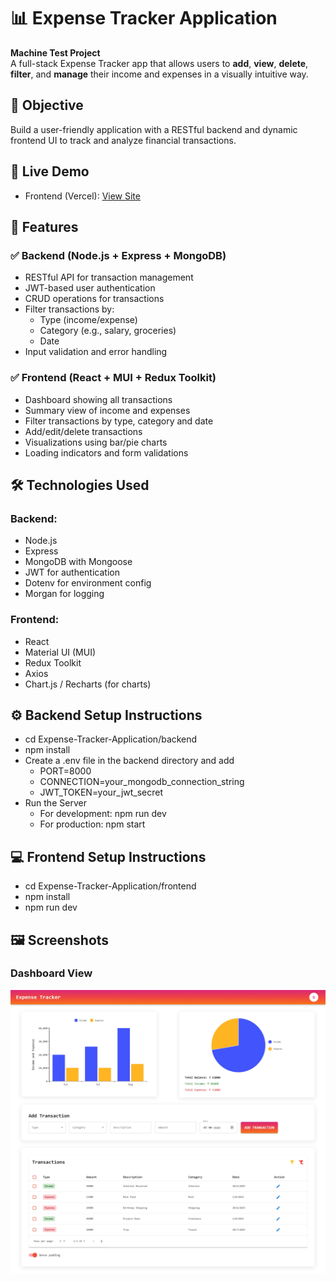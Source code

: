 #  📊 Expense Tracker Application

**Machine Test Project**  
A full-stack Expense Tracker app that allows users to **add**, **view**, **delete**, **filter**, and **manage** their income and expenses in a visually intuitive way.

## 🧾 Objective
Build a user-friendly application with a RESTful backend and dynamic frontend UI to track and analyze financial transactions.

## 🚀 Live Demo

- Frontend (Vercel): [View Site](https://expense-tracker-application-dun.vercel.app/)

## 🚀 Features

### ✅ Backend (Node.js + Express + MongoDB)
- RESTful API for transaction management
- JWT-based user authentication
- CRUD operations for transactions
- Filter transactions by:
  - Type (income/expense)
  - Category (e.g., salary, groceries)
  - Date
- Input validation and error handling

### ✅ Frontend (React + MUI + Redux Toolkit)
- Dashboard showing all transactions
- Summary view of income and expenses
- Filter transactions by type, category and date
- Add/edit/delete transactions
- Visualizations using bar/pie charts
- Loading indicators and form validations


## 🛠️ Technologies Used

### Backend:
- Node.js
- Express
- MongoDB with Mongoose
- JWT for authentication
- Dotenv for environment config
- Morgan for logging

### Frontend:
- React
- Material UI (MUI)
- Redux Toolkit
- Axios
- Chart.js / Recharts (for charts)



## ⚙️ Backend Setup Instructions
- cd Expense-Tracker-Application/backend
- npm install
- Create a .env file in the backend directory and add
    - PORT=8000
    - CONNECTION=your_mongodb_connection_string
    - JWT_TOKEN=your_jwt_secret
- Run the Server
    - For development: npm run dev
    - For production: npm start

## 💻 Frontend Setup Instructions
- cd Expense-Tracker-Application/frontend
- npm install
- npm run dev

## 🖼️ Screenshots

### Dashboard View

![Dashboard](frontend/public/screenshots/image.png)














